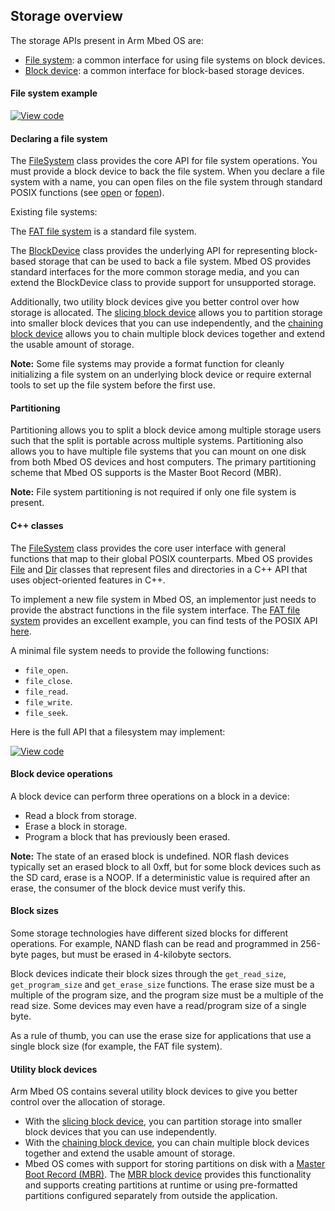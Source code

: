 ## Storage overview

The storage APIs present in Arm Mbed OS are:

* [File system](/docs/v5.6/reference/contributing-storage.html#contributing-filesystem): a common interface for using file systems on block devices.
* [Block device](/docs/v5.6/reference/contributing-storage.html#block-devices): a common interface for block-based storage devices.

#### File system example

[![View code](https://www.mbed.com/embed/?url=https://github.com/armmbed/mbed-os-example-fat-filesystem)](https://github.com/ARMmbed/mbed-os-example-fat-filesystem/blob/master/main.cpp)


#### Declaring a file system

The [FileSystem](https://github.com/ARMmbed/mbed-os/blob/master/features/filesystem/FileSystem.h) class provides the core API for file system operations. You must provide a block device to back the file system. When you declare a file system with a name, you can open files on the file system through standard POSIX functions (see [open](http://pubs.opengroup.org/onlinepubs/009695399/functions/open.html) or [fopen](http://pubs.opengroup.org/onlinepubs/9699919799/functions/fopen.html)).

Existing file systems:

The [FAT file system](https://github.com/ARMmbed/mbed-os/tree/master/features/filesystem/fat) is a standard file system.

The [BlockDevice](https://github.com/ARMmbed/mbed-os/blob/master/features/filesystem/bd/BlockDevice.h) class provides the underlying API for representing block-based storage that can be used to back a file system. Mbed OS provides standard interfaces for the more common storage media, and you can extend the BlockDevice class to provide support for unsupported storage.

Additionally, two utility block devices give you better control over how storage is allocated. The [slicing block device](https://github.com/ARMmbed/mbed-os/blob/master/features/filesystem/bd/SlicingBlockDevice.h) allows you to partition storage into smaller block devices that you can use independently, and the [chaining block device](https://github.com/ARMmbed/mbed-os/blob/master/features/filesystem/bd/ChainingBlockDevice.h) allows you to chain multiple block devices together and extend the usable amount of storage.

<span class="notes">**Note:** Some file systems may provide a format function for cleanly initializing a file system on an underlying block device or require external tools to set up the file system before the first use.</span>

#### Partitioning

Partitioning allows you to split a block device among multiple storage users such that the split is portable across multiple systems. Partitioning also allows you to have multiple file systems that you can mount on one disk from both Mbed OS devices and host computers. The primary partitioning scheme that Mbed OS supports is the Master Boot Record (MBR).

<span class="notes">**Note:** File system partitioning is not required if only one file system is present.</span>

#### C++ classes

The [FileSystem](https://github.com/ARMmbed/mbed-os/blob/master/features/filesystem/FileSystem.h) class provides the core user interface with general functions that map to their global POSIX counterparts. Mbed OS provides [File](https://github.com/ARMmbed/mbed-os/blob/master/features/filesystem/File.h) and [Dir](https://github.com/ARMmbed/mbed-os/blob/master/features/filesystem/Dir.h) classes that represent files and directories in a C++ API that uses object-oriented features in C++.

To implement a new file system in Mbed OS, an implementor just needs to provide the abstract functions in the file system interface. The [FAT file system](https://github.com/ARMmbed/mbed-os/blob/master/features/filesystem/fat/FATFileSystem.cpp) provides an excellent example, you can find tests of the POSIX API [here](https://github.com/ARMmbed/sd-driver/tree/master/features/TESTS/filesystem).

A minimal file system needs to provide the following functions:

- `file_open`.
- `file_close`.
- `file_read`.
- `file_write`.
- `file_seek`.

Here is the full API that a filesystem may implement:

[![View code](https://www.mbed.com/embed/?type=library)](https://github.com/ARMmbed/mbed-os/blob/master/features/filesystem/FileSystem.h#L205)

#### Block device operations

A block device can perform three operations on a block in a device:

- Read a block from storage.
- Erase a block in storage.
- Program a block that has previously been erased.

<span class="notes">**Note:** The state of an erased block is undefined. NOR flash devices typically set an erased block to all 0xff, but for some block devices such as the SD card, erase is a NOOP. If a deterministic value is required after an erase, the consumer of the block device must verify this.</span>

#### Block sizes

Some storage technologies have different sized blocks for different operations. For example, NAND flash can be read and programmed in 256-byte pages, but must be erased in 4-kilobyte sectors.

Block devices indicate their block sizes through the `get_read_size`, `get_program_size` and `get_erase_size` functions. The erase size must be a multiple of the program size, and the program size must be a multiple of the read size. Some devices may even have a read/program size of a single byte.

As a rule of thumb, you can use the erase size for applications that use a single block size (for example, the FAT file system).

#### Utility block devices

Arm Mbed OS contains several utility block devices to give you better control over the allocation of storage.

- With the [slicing block device](https://github.com/ARMmbed/mbed-os/blob/master/features/filesystem/bd/SlicingBlockDevice.h), you can partition storage into smaller block devices that you can use independently.
- With the [chaining block device](https://github.com/ARMmbed/mbed-os/blob/master/features/filesystem/bd/ChainingBlockDevice.h), you can chain multiple block devices together and extend the usable amount of storage.
- Mbed OS comes with support for storing partitions on disk with a [Master Boot Record (MBR)](https://en.wikipedia.org/wiki/Master_boot_record). The [MBR block device](https://github.com/ARMmbed/mbed-os/blob/master/features/filesystem/bd/MBRBlockDevice.h) provides this functionality and supports creating partitions at runtime or using pre-formatted partitions configured separately from outside the application.
